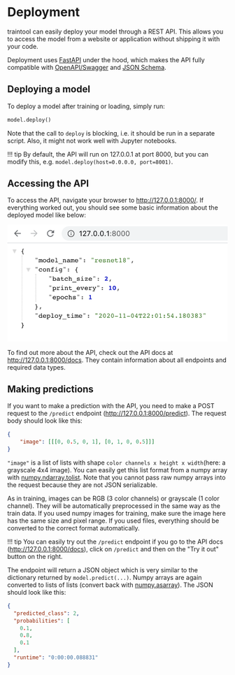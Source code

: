 # Deployment

traintool can easily deploy your model through a REST API. This allows you to access the model from a website or application without shipping it with your code. 

Deployment uses [FastAPI](https://fastapi.tiangolo.com/) under the hood, which makes the API fully compatible with [OpenAPI/Swagger](https://github.com/OAI/OpenAPI-Specification) and [JSON Schema](http://json-schema.org/). 


## Deploying a model

To deploy a model after training or loading, simply run:

```python
model.deploy()
```

Note that the call to `deploy` is blocking, i.e. it should be run in a separate script. Also, it might not work well with Jupyter notebooks.

!!! tip
    By default, the API will run on 127.0.0.1 at port 8000, but you can modify this, e.g. `model.deploy(host=0.0.0.0, port=8001)`. 


## Accessing the API

To access the API, navigate your browser to http://127.0.0.1:8000/. If everything worked out, you should see some basic information about the deployed model like below:

![](../assets/api.png) 

To find out more about the API, check out the API docs at http://127.0.0.1:8000/docs. They contain information about all endpoints and required data types. 


## Making predictions

If you want to make a prediction with the API, you need to make a POST request to the `/predict` endpoint (http://127.0.0.1:8000/predict). The request body should look like this:

```json
{
    "image": [[[0, 0.5, 0, 1], [0, 1, 0, 0.5]]]
}
```


`"image"` is a list of lists with shape `color channels x height x width`(here: a grayscale 4x4 image). You can easily get this list format from a numpy array with [numpy.ndarray.tolist](https://numpy.org/doc/stable/reference/generated/numpy.ndarray.tolist.html). Note that you cannot pass raw numpy arrays into the request because they are not JSON serializable. 

As in training, images can be RGB (3 color channels) or grayscale (1 color channel). They will be automatically preprocessed in the same way as the train data. If you used numpy images for training, make sure the image here has the same size and pixel range. If you used files, everything should be converted to the correct format automatically. 

!!! tip
    You can easily try out the `/predict` endpoint if you go to the API docs (http://127.0.0.1:8000/docs), click on `/predict` and then on the "Try it out" button on the right. 

The endpoint will return a JSON object which is very similar to the dictionary returned by `model.predict(...)`. Numpy arrays are again converted to lists of lists (convert back with [numpy.asarray](https://numpy.org/doc/stable/reference/generated/numpy.asarray.html)). The JSON should look like this:

```json
{
  "predicted_class": 2,
  "probabilities": [
    0.1,
    0.8,
    0.1
  ],
  "runtime": "0:00:00.088831"
}
```




